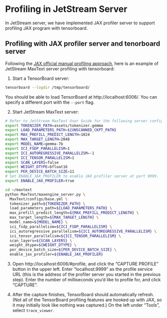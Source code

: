 # Profiling in JetStream Server

In JetStream server, we have implemented JAX profiler server to support profiling JAX program with tensorboard.

## Profiling with JAX profiler server and tenorboard server

Following the [JAX official manual profiling approach](https://jax.readthedocs.io/en/latest/profiling.html#manual-capture-via-tensorboard), here is an example of JetStream MaxText server profiling with tensorboard:

1. Start a TensorBoard server:
```bash
tensorboard --logdir /tmp/tensorboard/
```
You should be able to load TensorBoard at http://localhost:6006/. You can specify a different port with the `--port` flag.

2. Start JetStream MaxText server:
```bash
# Refer to JetStream MaxText User Guide for the following server config.
export TOKENIZER_PATH=assets/tokenizer.gemma
export LOAD_PARAMETERS_PATH=${UNSCANNED_CKPT_PATH}
export MAX_PREFILL_PREDICT_LENGTH=1024
export MAX_TARGET_LENGTH=2048
export MODEL_NAME=gemma-7b
export ICI_FSDP_PARALLELISM=1
export ICI_AUTOREGRESSIVE_PARALLELISM=-1
export ICI_TENSOR_PARALLELISM=1
export SCAN_LAYERS=false
export WEIGHT_DTYPE=bfloat16
export PER_DEVICE_BATCH_SIZE=11
# Set ENABLE_JAX_PROFILER to enable JAX profiler server at port 9999.
export ENABLE_JAX_PROFILER=true

cd ~/maxtext
python MaxText/maxengine_server.py \
  MaxText/configs/base.yml \
  tokenizer_path=${TOKENIZER_PATH} \
  load_parameters_path=${LOAD_PARAMETERS_PATH} \
  max_prefill_predict_length=${MAX_PREFILL_PREDICT_LENGTH} \
  max_target_length=${MAX_TARGET_LENGTH} \
  model_name=${MODEL_NAME} \
  ici_fsdp_parallelism=${ICI_FSDP_PARALLELISM} \
  ici_autoregressive_parallelism=${ICI_AUTOREGRESSIVE_PARALLELISM} \
  ici_tensor_parallelism=${ICI_TENSOR_PARALLELISM} \
  scan_layers=${SCAN_LAYERS} \
  weight_dtype=${WEIGHT_DTYPE} \
  per_device_batch_size=${PER_DEVICE_BATCH_SIZE} \
  enable_jax_profiler=${ENABLE_JAX_PROFILER}
```

3. Open http://localhost:6006/#profile, and click the “CAPTURE PROFILE” button in the upper left. Enter “localhost:9999” as the profile service URL (this is the address of the profiler server you started in the previous step). Enter the number of milliseconds you’d like to profile for, and click “CAPTURE”.

4. After the capture finishes, TensorBoard should automatically refresh. (Not all of the TensorBoard profiling features are hooked up with JAX, so it may initially look like nothing was captured.) On the left under “Tools”, select `trace_viewer`.